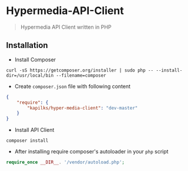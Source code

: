 # Hypermedia-API-Client
> Hypermedia API Client written in PHP

## Installation

* Install Composer
```
curl -sS https://getcomposer.org/installer | sudo php -- --install-dir=/usr/local/bin --filename=composer
```

* Create `composer.json` file with following content
```json
{
	"require": {
		"kapilks/hyper-media-client": "dev-master"
	}
}
```

* Install API Client
```
composer install
```

* After installing require composer's autoloader in your `php` script
```php
require_once __DIR__. '/vendor/autoload.php';
```